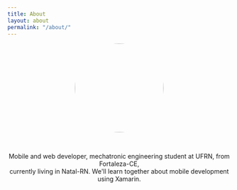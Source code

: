 ```yaml
---
title: About
layout: about
permalink: "/about/"
---
```


<div class="hero-body">
    <div class="container">
        <div class="is-11">
            <center>
                <figure class="image">
                    <img src="https://goo.gl/DFqPBu" style="border-radius: 50%; height: 200x; width:200px;">
                </figure>
            </center>
        </div>
        <div class="is-11">
				<br>
					<center>
            <p>
                Mobile and web developer, mechatronic engineering student at UFRN, from Fortaleza-CE,  <br> currently living in Natal-RN. We'll learn together about mobile development using   Xamarin.
            </p>
						</center>
        </div>
    </div> 
</div>